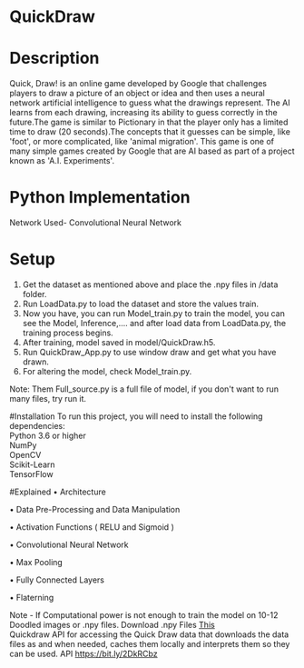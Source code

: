 # QuickDraw
# Description 
Quick, Draw! is an online game developed by Google that challenges players to draw a picture of an object or idea and then uses a neural network artificial intelligence to guess what the drawings represent. The AI learns from each drawing, increasing its ability to guess correctly in the future.The game is similar to Pictionary in that the player only has a limited time to draw (20 seconds).The concepts that it guesses can be simple, like 'foot', or more complicated, like 'animal migration'. This game is one of many simple games created by Google that are AI based as part of a project known as 'A.I. Experiments'.
# Python Implementation
Network Used- Convolutional Neural Network
# Setup 

1. Get the dataset as mentioned above and place the .npy files in /data folder.
2. Run LoadData.py to load the dataset and store the values train.
3. Now you have, you can run Model_train.py to train the model, you can see the Model, Inference,.... and after load data from LoadData.py, the training process begins.
4. After training, model saved in model/QuickDraw.h5.
5. Run QuickDraw_App.py to use window draw and get what you have drawn.
6. For altering the model, check Model_train.py.

Note: Them Full_source.py is a full file of model, if you don't want to run many files, try run it. 

#Installation
To run this project, you will need to install the following dependencies:  
Python 3.6 or higher  
NumPy  
OpenCV  
Scikit-Learn  
TensorFlow  

#Explained 
• Architecture

• Data Pre-Processing and Data Manipulation

• Activation Functions ( RELU and Sigmoid )

• Convolutional Neural Network

• Max Pooling

• Fully Connected Layers

• Flaterning

Note - If Computational power is not enough to train the model on 10-12 Doodled images or .npy files. Download .npy Files [This](https://bit.ly/2P7TDut)  
Quickdraw API for accessing the Quick Draw data that downloads the data files as and when needed, caches them locally and interprets them so they can be used. API https://bit.ly/2DkRCbz
